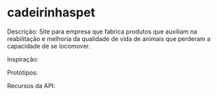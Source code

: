 # cadeirinhaspet
Descrição: Site para empresa que fabrica produtos que auxiliam na reabilitação e melhoria da qualidade de vida de animais que perderam a capacidade de se locomover.

Inspiração:

Protótipos:

Recursos da API:
